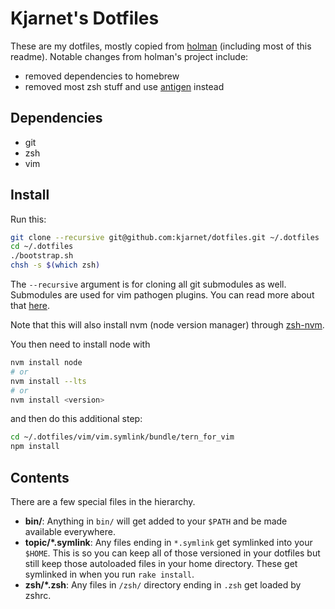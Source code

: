 # Kjarnet's Dotfiles

These are my dotfiles, mostly copied from [holman](https://github.com/holman/dotfiles) (including most of this readme).
Notable changes from holman's project include:

 * removed dependencies to homebrew
 * removed most zsh stuff and use [antigen](http://antigen.sharats.me) instead

## Dependencies

 * git
 * zsh
 * vim

## Install

Run this:

```sh
git clone --recursive git@github.com:kjarnet/dotfiles.git ~/.dotfiles
cd ~/.dotfiles
./bootstrap.sh
chsh -s $(which zsh)
```

The `--recursive` argument is for cloning all git submodules as well.
Submodules are used for vim pathogen plugins.
You can read more about that [here](vim/vim.symlink/bundle/README.md).

Note that this will also install nvm (node version manager) through
[zsh-nvm](https://github.com/lukechilds/zsh-nvm).

You then need to install node with

```sh
nvm install node
# or
nvm install --lts
# or
nvm install <version>
```

and then do this additional step:

```sh
cd ~/.dotfiles/vim/vim.symlink/bundle/tern_for_vim
npm install
```

## Contents

There are a few special files in the hierarchy.

- **bin/**: Anything in `bin/` will get added to your `$PATH` and be made
  available everywhere.
- **topic/\*.symlink**: Any files ending in `*.symlink` get symlinked into
  your `$HOME`. This is so you can keep all of those versioned in your dotfiles
  but still keep those autoloaded files in your home directory. These get
  symlinked in when you run `rake install`.
- **zsh/\*.zsh**: Any files in `/zsh/` directory ending in `.zsh` get loaded by zshrc.


